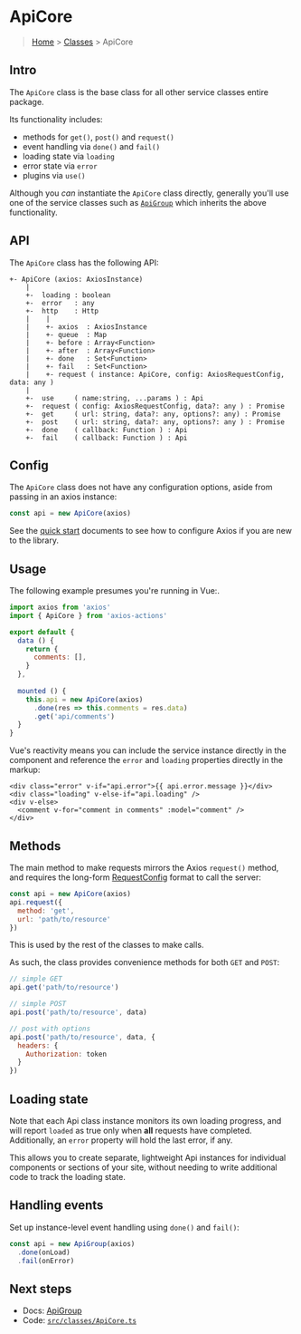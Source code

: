 # ApiCore

> [Home](../README.md) &gt; [Classes](README.md) &gt; ApiCore

## Intro

The `ApiCore` class is the base class for all other service classes entire package.

Its functionality includes:

- methods for `get()`, `post()` and `request()`
- event handling via `done()` and `fail()`
- loading state via `loading`
- error state via `error`
- plugins via `use()`

Although you *can* instantiate the `ApiCore` class directly, generally you'll use one of the service classes such as [`ApiGroup`](ApiGroup.md) which inherits the above functionality. 


## API

The `ApiCore` class has the following API:

```
+- ApiCore (axios: AxiosInstance)
    |
    +-  loading : boolean
    +-  error   : any
    +-  http    : Http
    |    |
    |    +- axios  : AxiosInstance
    |    +- queue  : Map
    |    +- before : Array<Function>
    |    +- after  : Array<Function>
    |    +- done   : Set<Function>
    |    +- fail   : Set<Function>
    |    +- request ( instance: ApiCore, config: AxiosRequestConfig, data: any )
    |
    +-  use     ( name:string, ...params ) : Api
    +-  request ( config: AxiosRequestConfig, data?: any ) : Promise
    +-  get     ( url: string, data?: any, options?: any) : Promise
    +-  post    ( url: string, data?: any, options?: any ) : Promise
    +-  done    ( callback: Function ) : Api
    +-  fail    ( callback: Function ) : Api
```

## Config

The `ApiCore` class does not have any configuration options, aside from passing in an axios instance:

```js
const api = new ApiCore(axios)
```

See the [quick start](../quick-start.md) documents to see how to configure Axios if you are new to the library.

## Usage

The following example presumes you're running in Vue:.

```js
import axios from 'axios'
import { ApiCore } from 'axios-actions'

export default {
  data () {
    return {
      comments: [],
    }
  },
  
  mounted () {
    this.api = new ApiCore(axios)
      .done(res => this.comments = res.data)
      .get('api/comments')
  }
}
```

Vue's reactivity means you can include the service instance directly in the component and reference the `error` and `loading` properties directly in the markup:

```vue
<div class="error" v-if="api.error">{{ api.error.message }}</div>
<div class="loading" v-else-if="api.loading" />
<div v-else>
  <comment v-for="comment in comments" :model="comment" />
</div>
```
## Methods

The main method to make requests mirrors the Axios `request()` method, and requires the long-form [RequestConfig](https://github.com/axios/axios#request-config) format to call the server:

```js
const api = new ApiCore(axios)
api.request({
  method: 'get',
  url: 'path/to/resource'
})
```

This is used by the rest of the classes to make calls.

As such, the class provides convenience methods for both `GET` and `POST`:

```js
// simple GET
api.get('path/to/resource')

// simple POST
api.post('path/to/resource', data)

// post with options
api.post('path/to/resource', data, {
  headers: {
    Authorization: token
  }
})
```



## Loading state

Note that each Api class instance monitors its own loading progress, and will report `loaded` as true only when **all** requests have completed. Additionally, an `error` property will hold the last error, if any.

This allows you to create separate, lightweight Api instances for individual components or sections of your site, without needing to write additional code to track the loading state.


## Handling events

Set up instance-level event handling using `done()` and `fail()`:

```js
const api = new ApiGroup(axios)
  .done(onLoad)
  .fail(onError)
```

## Next steps 

- Docs: [ApiGroup](ApiGroup.md)
- Code: [`src/classes/ApiCore.ts`](https://github.com/davestewart/axios-actions/blob/master/src/classes/ApiCore.ts)

